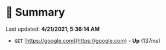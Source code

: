 # 📖 Summary
Last updated: **4/21/2021, 5:36:14 AM**

- `GET` [https://google.com](https://google.com) - **Up** (137ms)
